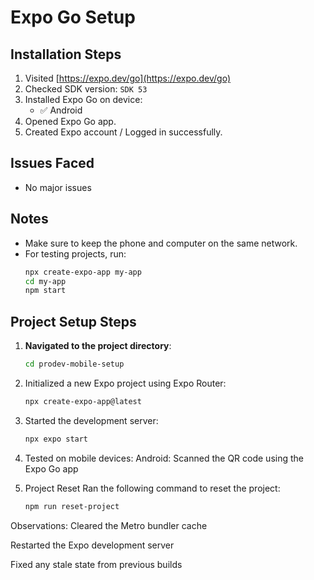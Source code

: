 # Expo Go Setup

## Installation Steps

1. Visited [https://expo.dev/go](https://expo.dev/go)
2. Checked SDK version: `SDK 53` 
3. Installed Expo Go on device:
   - ✅ Android 
4. Opened Expo Go app.
5. Created Expo account / Logged in successfully.

## Issues Faced

- No major issues

## Notes

- Make sure to keep the phone and computer on the same network.
- For testing projects, run:
  ```bash
  npx create-expo-app my-app
  cd my-app
  npm start

## Project Setup Steps

1. **Navigated to the project directory**:
   ```bash
   cd prodev-mobile-setup

2. Initialized a new Expo project using Expo Router:
   ```bash
   npx create-expo-app@latest 
   
3. Started the development server:
   ```bash
   npx expo start

4. Tested on mobile devices:
Android: Scanned the QR code using the Expo Go app

5. Project Reset
Ran the following command to reset the project:
   ```bash
   npm run reset-project

Observations:
Cleared the Metro bundler cache

Restarted the Expo development server

Fixed any stale state from previous builds

